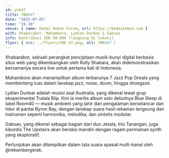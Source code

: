 ```yaml
---
id: ynk47
title: YNK#47
date: "2025-07-05"
time: "19.30"
venue: { name: Kedai Kebun Forum, url: https://kedaikebun.com }
with: Xhabarabot, Mahamboro, Lydian Durban & Gabsav
info: Kontribusi IDR 50.000 (langsung di lokasi)
flyer: { src: ../flyers/YNK_47.png, alt: YNK#47 }
---
```

Xhabarabot, sebuah perangkat penciptaan musik-bunyi digital berbasis situs web yang dikembangkan oleh Rully Shabara, akan didemonstrasikan bersamanya secara live untuk pertama kali di Indonesia.

Mahamboro akan menampilkan album terbarunya 7 Jazz Pop Greats yang membentang luas dalam lanskap jazz, noise, doom, hingga shoegaze.

Lydian Dunbar adalah musisi asal Australia, yang dikenal lewat grup eksperimental Tralala Blip. Kini ia merilis album solo debutnya Blue Sleep di label Room40 — musik ambient yang lahir dari pengalaman berselancar dan tidur di pantai Byron Bay, dengan lanskap suara hasil rekaman langsung dan instrumen seperti harmonika, melodika, dan sintetis modular.

Gabsav, yang dikenal sebagai bagian dari duo Jessla, trio Tanangan, juga kibordis The Upstairs akan beraksi mandiri dengan ragam permainan synth yang eksploratif.

Pertunjukan akan ditampilkan dalam tata suara spasial multi-kanal oleh @rekambergerak.
